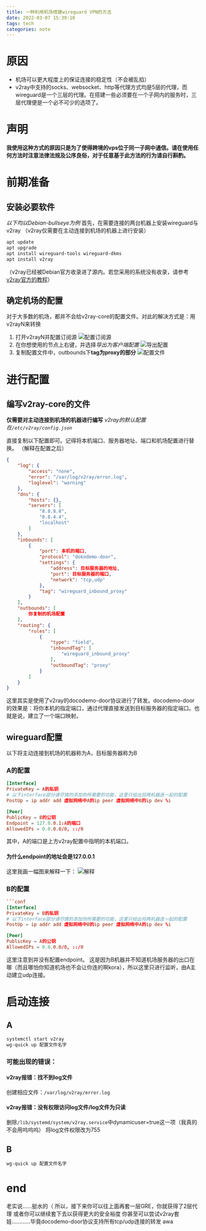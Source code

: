 ```yaml
---
title: 一种利用机场搭建wireguard VPN的方法
date: 2022-03-07 15:39:10
tags: tech
categories: note
---
```


# 原因
- 机场可以更大程度上的保证连接的稳定性（不会被乱掐）
- v2ray中支持的socks、websocket、http等代理方式均是5层的代理，而wireguard是一个三层的代理。在搭建一些必须要在一个子网内的服务时，三层代理便是一个必不可少的选项了。

# 声明
**我使用这种方式的原因只是为了使得跨境的vps位于同一子网中通信。请在使用任何方法时注意法律法规及公序良俗，对于任意基于此方法的行为请自行斟酌。**

# 前期准备
## 安装必要软件
*以下均以Debian-bullseye为例*
首先，在需要连接的两台机器上安装wireguard与v2ray
（v2ray仅需要在主动连接到机场的机器上进行安装）
```bash
apt update
apt upgrade
apt install wireguard-tools wireguard-dkms
apt install v2ray
```
（v2ray已经被Debian官方收录进了源内。若您采用的系统没有收录，请参考[v2ray官方的教程](https://v2ray.com/chapter_00/install.html)）

## 确定机场的配置
对于大多数的机场，都并不会给v2ray-core的配置文件。对此的解决方式是：用v2rayN来转换
1. 打开v2rayN并配置订阅源
![配置订阅源](https://js-d.wcysite.com/gh/wychlw/img@main//img/20220307160215.png)
2. 在你想使用的节点上右键，并选择*导出为客户端配置*
![导出配置](https://js-d.wcysite.com/gh/wychlw/img@main//img/20220307160528.png)
3. 复制配置文件中，outbounds下**tag为proxy的部分**
![配置文件](https://js-d.wcysite.com/gh/wychlw/img@main//img/20220307160950.png)

# 进行配置
## 编写v2ray-core的文件
**仅需要对主动连接到机场的机器进行编写**
*v2ray的默认配置在`/etc/v2ray/config.json`*

直接复制以下配置即可。记得将本机端口、服务器地址、端口和机场配置进行替换。
（解释在配置之后）

```json
{
    "log": {
        "access": "none",
        "error": "/var/log/v2ray/error.log",
        "loglevel": "warning"
    },
    "dns": {
        "hosts": {},
        "servers": [
            "8.8.8.8",
            "8.8.4.4",
            "localhost"
        ]
    },
    "inbounds": [
        {
            "port": 本机的端口,
            "protocol": "dokodemo-door",
            "settings": {
                "address": 目标服务器的地址,
                "port": 目标服务器的端口,
                "network": "tcp,udp"
            },
            "tag": "wireguard_inbound_proxy"
        }
    ],
    "outbounds": [
        你复制的机场配置
    ],
    "routing": {
        "rules": [
            {
                "type": "field",
                "inboundTag": [
                    "wireguard_inbound_proxy"
                ],
                "outboundTag": "proxy"
            }
        ]
    }
}
```

这里其实是使用了v2ray的docodemo-door协议进行了转发。docodemo-door的效果是：将你本机的指定端口，通过代理直接发送到目标服务器的指定端口。也就是说，建立了一个端口映射。

## wireguard配置
以下将主动连接到机场的机器称为A，目标服务器称为B
### A的配置

```conf
[Interface]
PrivateKey = A的私钥
# 以下interface部分请尽情的添加你所需要的功能，这里只给出将两机器连一起的配置
PostUp = ip addr add 虚拟网络中A的ip peer 虚拟网络中B的ip dev %i

[Peer]
PublicKey = B的公钥
Endpoint = 127.0.0.1:A的端口
AllowedIPs = 0.0.0.0/0, ::/0
```

其中，A的端口是上方v2ray配置中指明的本机端口。

#### 为什么endpoint的地址会是127.0.0.1
这里我画一幅图来解释一下：
![解释](https://js-d.wcysite.com/gh/wychlw/img@main//img/20220307163052.png)

### B的配置

```conf
```conf
[Interface]
PrivateKey = B的私钥
# 以下interface部分请尽情的添加你所需要的功能，这里只给出将两机器连一起的配置
PostUp = ip addr add 虚拟网络中B的ip peer 虚拟网络中A的ip dev %i

[Peer]
PublicKey = A的公钥
AllowedIPs = 0.0.0.0/0, ::/0
```

这里注意到并没有配置endpoint。
这是因为B机器并不知道机场服务器的出口在哪（而且哪怕你知道机场也不会让你连的啊kora），所以这里只进行监听，由A主动建立udp连接。

# 启动连接
## A
```bash
systemctl start v2ray
wg-quick up 配置文件名字
```
### 可能出现的错误：
#### v2ray报错：找不到log文件
创建相应文件：`/var/log/v2ray/error.log`
#### v2ray报错：没有权限访问log文件/log文件为只读
删除`/lib/systemd/system/v2ray.service`中dynamicuser=true这一项（我真的不会用呜呜呜）
将log文件权限改为755

## B
```bash
wg-quick up 配置文件名字
```

# end
老实说……挺水的（
所以，接下来你可以往上面再套一层GRE，你就获得了2层代理
或者你可以继续套下去以获得更大的安全裕度
你甚至可以尝试v2ray套娃…………毕竟docodemo-door协议支持所有tcp/udp连接的转发
awa
